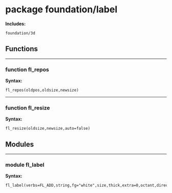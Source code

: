 # package foundation/label


__Includes:__

    foundation/3d

## Functions


---

### function fl_repos

__Syntax:__

    fl_repos(oldpos,oldsize,newsize)

---

### function fl_resize

__Syntax:__

    fl_resize(oldsize,newsize,auto=false)

## Modules


---

### module fl_label

__Syntax:__

    fl_label(verbs=FL_ADD,string,fg="white",size,thick,extra=0,octant,direction)


